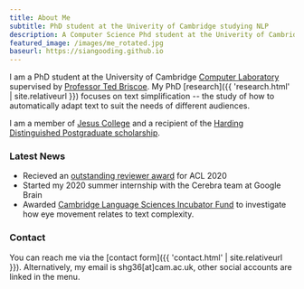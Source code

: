 ```yaml
---
title: About Me
subtitle: PhD student at the Univerity of Cambridge studying NLP
description: A Computer Science Phd student at the Univerity of Cambridge
featured_image: /images/me_rotated.jpg
baseurl: https://siangooding.github.io
---
```


I am a PhD student at the University of Cambridge <a href="https://www.cl.cam.ac.uk">Computer Laboratory</a> supervised by <a href="https://scholar.google.com/citations?hl=en&user=qNP6lAwAAAAJ">Professor Ted Briscoe</a>. My PhD [research]({{ 'research.html' | site.relativeurl }}) focuses on text simplification -- the study of how to automatically adapt text to suit the needs of different audiences. 

I am a member of <a href="https://www.jesus.cam.ac.uk"> Jesus College</a> and a recipient of the <a href ="https://www.caths.cam.ac.uk/harding">Harding Distinguished Postgraduate scholarship</a>. 

### Latest News 
+ Recieved an <a href="https://twitter.com/SianGooding/status/1281912395783380994">outstanding reviewer award</a> for ACL 2020
+ Started my 2020 summer internship with the Cerebra team at Google Brain
+ Awarded <a href="https://twitter.com/SianGooding/status/1232797416635719680">Cambridge Language Sciences Incubator Fund</a> to investigate how eye movement relates to text complexity.

### Contact 
You can reach me via the [contact form]({{ 'contact.html' | site.relativeurl }}). Alternatively, my email is shg36[at]cam.ac.uk, other social accounts are linked in the menu. 





